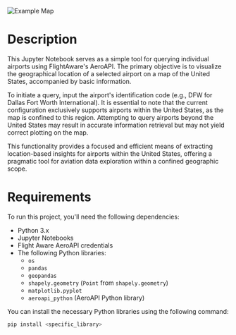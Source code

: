 ![Example Map](https://github.com/peter9032/AeroAPI_AirportInfo/assets/129965664/5c0c5fdb-57cc-4de3-b564-b5e0ed83404b)

# Description

This Jupyter Notebook serves as a simple tool for querying individual airports using FlightAware's AeroAPI. The primary objective is to visualize the geographical location of a selected airport on a map of the United States, accompanied by basic information.

To initiate a query, input the airport's identification code (e.g., DFW for Dallas Fort Worth International). It is essential to note that the current configuration exclusively supports airports within the United States, as the map is confined to this region. Attempting to query airports beyond the United States may result in accurate information retrieval but may not yield correct plotting on the map.

This functionality provides a focused and efficient means of extracting location-based insights for airports within the United States, offering a pragmatic tool for aviation data exploration within a confined geographic scope.

# Requirements

To run this project, you'll need the following dependencies:

- Python 3.x
- Jupyter Notebooks
- Flight Aware AeroAPI credentials
- The following Python libraries:
  - `os`
  - `pandas`
  - `geopandas` 
  - `shapely.geometry` (`Point` from `shapely.geometry`)
  - `matplotlib.pyplot`
  - `aeroapi_python` (AeroAPI Python library)

You can install the necessary Python libraries using the following command:

```bash
pip install <specific_library>
